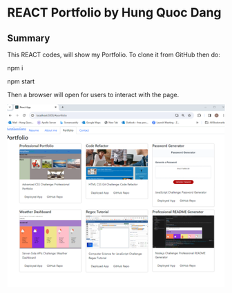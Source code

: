 # REACT Portfolio by Hung Quoc Dang



## Summary

This REACT codes,  will show my Portfolio. To clone it from GitHub then do:

npm i 

npm start

Then a browser will open for users to interact with the page.


![Alt text](ListOfProjects.png)
